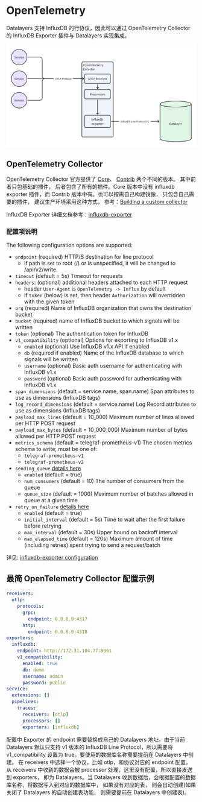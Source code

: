 # OpenTelemetry
Datalayers 支持 InfluxDB 的行协议，因此可以通过 OpenTelemetry Collector 的 InfluxDB Exporter 插件与 Datalayers 实现集成。

![architecture diagram](../assets/architecture-diagram.png)

## OpenTelemetry Collector
OpenTelemetry Collector 官方提供了 [Core](https://hub.docker.com/r/otel/opentelemetry-collector/tags)、 [Contrib](https://hub.docker.com/r/otel/opentelemetry-collector-contrib)   两个不同的版本。 其中前者只包基础的插件， 后者包含了所有的插件。Core 版本中没有 influxdb exporter 插件，而 Contrib 版本中有。也可以按需自己构建镜像， 只包含自己需要的插件， 建议生产环境采用这种方式， 参考：[Building a custom collector](https://opentelemetry.io/docs/collector/custom-collector)

InfluxDB Exporter 详细文档参考：[influxdb-exporter](https://github.com/open-telemetry/opentelemetry-collector-contrib/tree/main/exporter/influxdbexporter)

### 配置项说明


The following configuration options are supported:

* `endpoint` (required) HTTP/S destination for line protocol
  - if path is set to root (/) or is unspecified, it will be changed to /api/v2/write.
* `timeout` (default = 5s) Timeout for requests
* `headers`: (optional) additional headers attached to each HTTP request
  - header `User-Agent` is `OpenTelemetry -> Influx` by default
  - if `token` (below) is set, then header `Authorization` will overridden with the given token
* `org` (required) Name of InfluxDB organization that owns the destination bucket
* `bucket` (required) name of InfluxDB bucket to which signals will be written
* `token` (optional) The authentication token for InfluxDB
* `v1_compatibility` (optional) Options for exporting to InfluxDB v1.x
  * `enabled` (optional) Use InfluxDB v1.x API if enabled
  * `db` (required if enabled) Name of the InfluxDB database to which signals will be written
  * `username` (optional) Basic auth username for authenticating with InfluxDB v1.x
  * `password` (optional) Basic auth password for authenticating with InfluxDB v1.x
* `span_dimensions` (default = service.name, span.name) Span attributes to use as dimensions (InfluxDB tags)
* `log_record_dimensions` (default = service.name) Log Record attributes to use as dimensions (InfluxDB tags)
* `payload_max_lines` (default = 10_000) Maximum number of lines allowed per HTTP POST request
* `payload_max_bytes` (default = 10_000_000) Maximum number of bytes allowed per HTTP POST request
* `metrics_schema` (default = telegraf-prometheus-v1) The chosen metrics schema to write; must be one of:
  * `telegraf-prometheus-v1`
  * `telegraf-prometheus-v2`
* `sending_queue` [details here](https://github.com/open-telemetry/opentelemetry-collector/blob/v0.25.0/exporter/exporterhelper/README.md#configuration)
  * `enabled` (default = true)
  * `num_consumers` (default = 10) The number of consumers from the queue
  * `queue_size` (default = 1000) Maximum number of batches allowed in queue at a given time
* `retry_on_failure` [details here](https://github.com/open-telemetry/opentelemetry-collector/blob/v0.25.0/exporter/exporterhelper/README.md#configuration)
  * `enabled` (default = true)
  * `initial_interval` (default = 5s) Time to wait after the first failure before retrying
  * `max_interval` (default = 30s) Upper bound on backoff interval
  * `max_elapsed_time` (default = 120s) Maximum amount of time (including retries) spent trying to send a request/batch


详见: [influxdb-exporter configuration](https://github.com/open-telemetry/opentelemetry-collector-contrib/blob/main/exporter/influxdbexporter/README.md)


## 最简 OpenTelemetry Collector 配置示例

```yaml
receivers:
  otlp:
    protocols:
      grpc:
        endpoint: 0.0.0.0:4317
      http:
        endpoint: 0.0.0.0:4318
exporters:
  influxdb:
    endpoint: http://172.31.104.77:8361
    v1_compatibility:
      enabled: true
      db: demo
      username: admin
      password: public
service:
  extensions: []
  pipelines:
    traces:
      receivers: [otlp]
      processors: []
      exporters: [influxdb]
```

配置中 Exporter 的 endpoint 需要替换成自己的 Datalayers 地址。由于当前 Datalayers 默认只支持 v1 版本的 InfluxDB Line Protocol，所以需要将 v1_compatibility 设置为 true。要使用的数据库名称需要提前在 Datalayers 中创建。 在 receivers 中选择一个协议，比如 otlp，和协议对应的 endpoint 配置。 从 receivers 中收到的数据会被 processor 处理，这里没有配置，所以直接发送到 exporters， 即为 Datalayers。当 Datalayers 收到数据后，会根据配置的数据库名称，将数据写入到对应的数据库中， 如果没有对应的表， 则会自动创建(如果关闭了 Datalayers 的自动创建表功能， 则需要提前在 Datalayers 中创建表)。





